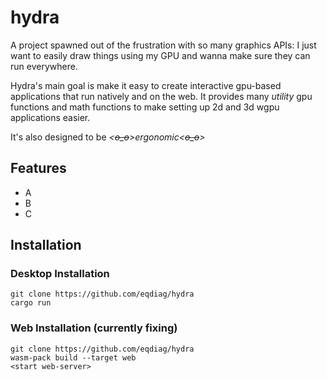 # hydra

A project spawned out of the frustration with so many graphics APIs: I just want to easily draw things 
using my GPU and wanna make sure they can run everywhere.

Hydra's main goal is make it easy to create interactive gpu-based applications that run natively and on the web.
It provides many *utility* gpu functions and math functions to make setting up 2d and 3d wgpu applications easier.

It's also designed to be *<~~o_o~~>ergonomic<~~o_o~~>* 

## Features
- A
- B
- C

## Installation


### Desktop Installation
```
git clone https://github.com/eqdiag/hydra
cargo run
```

### Web Installation (currently fixing)
```
git clone https://github.com/eqdiag/hydra
wasm-pack build --target web
<start web-server>
```






